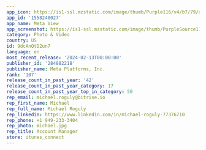 ```yaml
---
app_icon: https://is1-ssl.mzstatic.com/image/thumb/Purple116/v4/b7/79/da/b779da34-ce55-4ba9-b9e0-e746346049cd/AppIcon-0-0-1x_U007emarketing-0-10-0-sRGB-85-220.png/1024x1024bb.png
app_id: '1558240027'
app_name: Meta View
app_screenshot: https://is1-ssl.mzstatic.com/image/thumb/PurpleSource116/v4/5c/6e/18/5c6e1823-8b26-6d75-bf22-dcaa09d96548/d8de5100-b240-46ac-95f4-f77db5bbc6e2_iPhone12_-_AI_-_1.png/1284x2778bb.png
category: Photo & Video
country: US
id: 9dcAnQtD2un7
language: en
most_recent_release: '2024-02-13T00:00:00'
publisher_id: '284882218'
publisher_name: Meta Platforms, Inc.
rank: '107'
release_count_in_past_year: '42'
release_count_in_past_year_category: 17
release_count_in_past_year_top_in_category: 50
rep_email: michael.roguly@bitrise.io
rep_first_name: Michael
rep_full_name: Michael Roguly
rep_linkedin: https://www.linkedin.com/in/michael-roguly-77376710
rep_phone: +1 949-233-3404
rep_photo: michael.jpg
rep_title: Account Manager
store: itunes_connect
---
```

